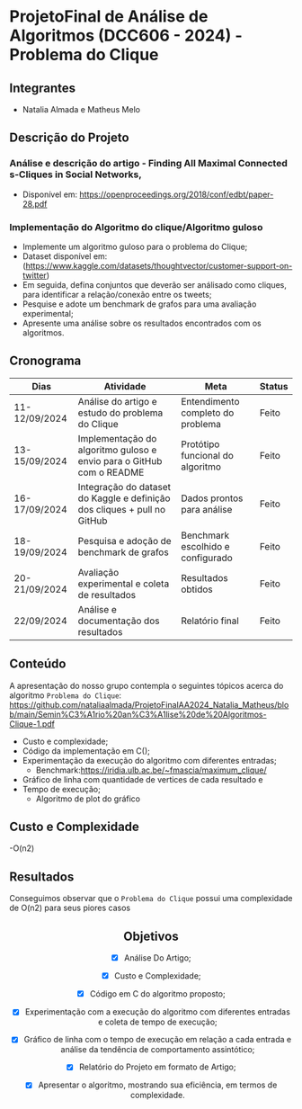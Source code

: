 # ProjetoFinal de Análise de Algoritmos (DCC606 - 2024) - Problema do Clique
## Integrantes
- Natalia Almada e Matheus Melo

## Descrição do Projeto
### Análise e descrição do  artigo - Finding All Maximal Connected s-Cliques in Social Networks,
* Disponível em: https://openproceedings.org/2018/conf/edbt/paper-28.pdf
  
### Implementação do Algoritmo do clique/Algoritmo guloso

* Implemente um algoritmo guloso para o problema do Clique;
* Dataset disponível em: (https://www.kaggle.com/datasets/thoughtvector/customer-support-on-twitter)
* Em seguida, defina conjuntos que deverão ser análisado como cliques, para identificar a relação/conexão entre os tweets;
* Pesquise e adote um benchmark de grafos para uma avaliação experimental;
* Apresente uma análise sobre os resultados encontrados com os algoritmos.
  
## Cronograma
| Dias           | Atividade                                             | Meta                            | Status    |
|----------------|-------------------------------------------------------|----------------------------------|-----------|
| 11-12/09/2024  | Análise do artigo e estudo do problema do Clique       | Entendimento completo do problema | Feito     |
| 13-15/09/2024  | Implementação do algoritmo guloso e envio para o GitHub com o README | Protótipo funcional do algoritmo | Feito   |
| 16-17/09/2024  | Integração do dataset do Kaggle e definição dos cliques + pull no GitHub | Dados prontos para análise       | Feito   |
| 18-19/09/2024  | Pesquisa e adoção de benchmark de grafos               | Benchmark escolhido e configurado | Feito   |
| 20-21/09/2024  | Avaliação experimental e coleta de resultados          | Resultados obtidos               | Feito |
| 22/09/2024     | Análise e documentação dos resultados                  | Relatório final                  | Feito   |



## Conteúdo
A apresentação do nosso grupo contempla o seguintes tópicos acerca do algoritmo `Problema do Clique`:
https://github.com/nataliaalmada/ProjetoFinalAA2024_Natalia_Matheus/blob/main/Semin%C3%A1rio%20an%C3%A1lise%20de%20Algoritmos-Clique-1.pdf
- Custo e complexidade;
- Código da implementação em C();
- Experimentação da execução do algoritmo com diferentes entradas;
    - Benchmark:https://iridia.ulb.ac.be/~fmascia/maximum_clique/
- Gráfico de linha com quantidade de vertices de cada resultado e
- Tempo de execução;
    - Algoritmo de plot do gráfico

##  Custo e Complexidade

-O(n2)


## Resultados

Conseguimos observar que o `Problema do Clique` possui uma complexidade de O(n2) para seus piores casos  
<div align="center">


## Objetivos

- [X] Análise Do Artigo;
- [X] Custo e Complexidade;
- [X] Código em C do algoritmo proposto;
- [X] Experimentação com a execução do algoritmo com diferentes entradas e coleta de tempo de execução;
- [X] Gráfico de linha com o tempo de execução em relação a cada entrada e análise da tendência de comportamento assintótico;
- [X] Relatório do Projeto em formato de Artigo;
- [X] Apresentar o algoritmo, mostrando sua eficiência, em termos de complexidade.

